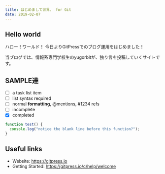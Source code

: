 ```yaml
---
title: はじめまして世界。 for Git
date: 2019-02-07
---
```


## Hello world

ハロー！ワールド！
今日よりGitPressでのブログ運用をはじめました！

当ブログでは、情報系専門学校生のyugorbitが、独り言を投稿していくサイトです。

## SAMPLE達
- [ ] a task list item
- [ ] list syntax required
- [ ] normal **formatting**, @mentions, #1234 refs
- [ ] incomplete
- [x] completed

```javascript
function test() {
  console.log("notice the blank line before this function?");
}
```

## Useful links

- Website: https://gitpress.io
- Getting Started: https://gitpress.io/c/help/welcome
